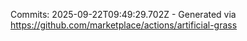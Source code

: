 Commits: 2025-09-22T09:49:29.702Z - Generated via https://github.com/marketplace/actions/artificial-grass
<br>
